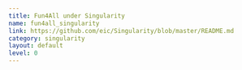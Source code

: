 ```yaml
---
title: Fun4All under Singularity
name: fun4all_singularity
link: https://github.com/eic/Singularity/blob/master/README.md
category: singularity
layout: default
level: 0
---
```


